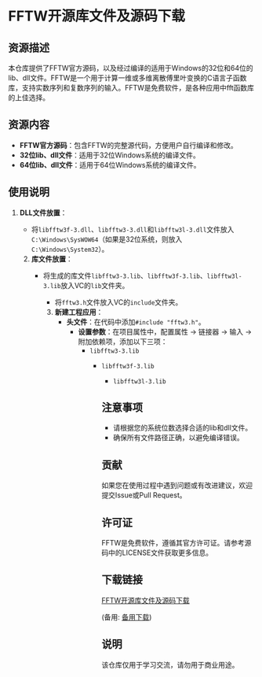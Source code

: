 # FFTW开源库文件及源码下载

## 资源描述

本仓库提供了FFTW官方源码，以及经过编译的适用于Windows的32位和64位的lib、dll文件。FFTW是一个用于计算一维或多维离散傅里叶变换的C语言子函数库，支持实数序列和复数序列的输入。FFTW是免费软件，是各种应用中fft函数库的上佳选择。

## 资源内容

- **FFTW官方源码**：包含FFTW的完整源代码，方便用户自行编译和修改。
- **32位lib、dll文件**：适用于32位Windows系统的编译文件。
- **64位lib、dll文件**：适用于64位Windows系统的编译文件。

## 使用说明

1. **DLL文件放置**：
   - 将`libfftw3f-3.dll`、`libfftw3-3.dll`和`libfftw3l-3.dll`文件放入`C:\Windows\SysWOW64`（如果是32位系统，则放入`C:\Windows\System32`）。

   2. **库文件放置**：
      - 将生成的库文件`libfftw3-3.lib`、`libfftw3f-3.lib`、`libfftw3l-3.lib`放入VC的`lib`文件夹。
         - 将`fftw3.h`文件放入VC的`include`文件夹。

         3. **新建工程应用**：
            - **头文件**：在代码中添加`#include "fftw3.h"`。
               - **设置参数**：在项目属性中，配置属性 -> 链接器 -> 输入 -> 附加依赖项，添加以下三项：
                    - `libfftw3-3.lib`
                         - `libfftw3f-3.lib`
                              - `libfftw3l-3.lib`

                              ## 注意事项

                              - 请根据您的系统位数选择合适的lib和dll文件。
                              - 确保所有文件路径正确，以避免编译错误。

                              ## 贡献

                              如果您在使用过程中遇到问题或有改进建议，欢迎提交Issue或Pull Request。

                              ## 许可证

                              FFTW是免费软件，遵循其官方许可证。请参考源码中的LICENSE文件获取更多信息。

                              ## 下载链接
                              [FFTW开源库文件及源码下载](https://pan.quark.cn/s/b789c58b6b0a) 

                              (备用: [备用下载](https://pan.baidu.com/s/1ZWj6nabG_VBaN3M9mlDJ1Q?pwd=1234))

                              ## 说明

                              该仓库仅用于学习交流，请勿用于商业用途。
